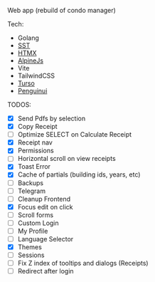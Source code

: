 Web app (rebuild of condo manager)

Tech:

- Golang
- [SST](https://sst.dev/)
- [HTMX](https://htmx.org/)
- [AlpineJs](https://alpinejs.dev/)
- Vite
- TailwindCSS
- [Turso](https://turso.tech/)
- [Penguinui](https://www.penguinui.com/)

TODOS:
- [x] Send Pdfs by selection
- [x] Copy Receipt
- [ ] Optimize SELECT on Calculate Receipt
- [x] Receipt nav
- [x] Permissions
- [ ] Horizontal scroll on view receipts
- [x] Toast Error
- [x] Cache of partials (building ids, years, etc)
- [ ] Backups
- [ ] Telegram
- [ ] Cleanup Frontend
- [x] Focus edit on click
- [ ] Scroll forms
- [ ] Custom Login
- [ ] My Profile
- [ ] Language Selector
- [x] Themes
- [ ] Sessions
- [ ] Fix Z index of tooltips and dialogs (Receipts)
- [ ] Redirect after login